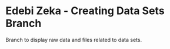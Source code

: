 # Edebi Zeka - Creating Data Sets Branch
Branch to display raw data and files related to data sets.
